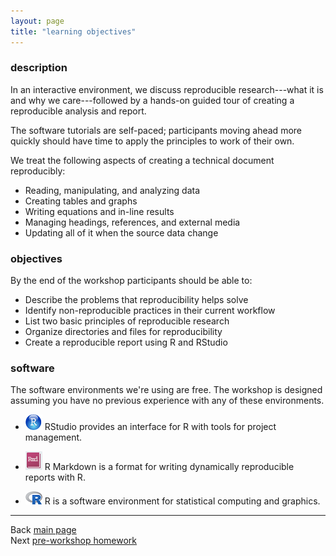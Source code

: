 ```yaml
---
layout: page
title: "learning objectives"
---
```


### description 

In an interactive environment, we discuss reproducible research---what it is and why we care---followed by a hands-on guided tour of creating a reproducible analysis and report. 

The software tutorials are self-paced; participants moving ahead more quickly should have time to apply the principles to work of their own. 

We treat the following aspects of creating a technical document reproducibly: 

- Reading, manipulating, and analyzing data 
- Creating tables and graphs 
- Writing equations and in-line results 
- Managing headings, references, and external media 
- Updating all of it when the source data change

###  objectives 

By the end of the workshop participants should be able to: 

- Describe the problems that reproducibility helps solve 
- Identify non-reproducible practices in their current workflow 
- List two basic principles of reproducible research 
- Organize directories and files for reproducibility 
- Create a reproducible report using R and RStudio

### software

The software environments we're using are free. The workshop is designed assuming you have no previous experience with any of these environments. 

- [![RStudio](../resources/images/RStudio-blue-125-small.png)](https://www.rstudio.com/)   RStudio provides an interface for R with tools for project management.

- [![R Markdown](../resources/images/RMarkdownReference.png)](https://www.rstudio.com/) R Markdown is a format for writing dynamically reproducible reports with R.

- [![R](../resources/images/Rlogo_small.png)](https://www.r-project.org/) R is a software environment for statistical computing and graphics.





---
Back [main page](../index.html)<br>
Next [pre-workshop homework](102_pre-hw.html)


